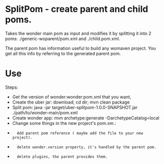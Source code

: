 
SplitPom - create parent and child poms.
========================================

Takes the wonder main pom as input and modifies it by splitting it into 2 poms: 
./generic-woparent/pom.xml and ./child.pom.xml. 

The parent pom has information useful to build any womaven project. You get all this info by referring
to the generated parent pom.

Use
======
Steps:
* 	Get the version of wonder:wonder:pom.xml that you want, 
*	Create the uber jar: download; cd dir; mvn clean package
*	Split pom: java -jar target/uber-splitpom-1.0.0-SNAPSHOT.jar ./path/to/wonder-main/pom.xml
*	Create wonder app: mvn archetype:generate -DarchetypeCatalog=local
* 	Change some things in the new project's pom.xm.: 
*		Add parent pom reference ( maybe add the file to your new  project).
*		delete wonder.version property, it's handled by the parent pom.
*		delete plugins, the parent provides them.
	




 